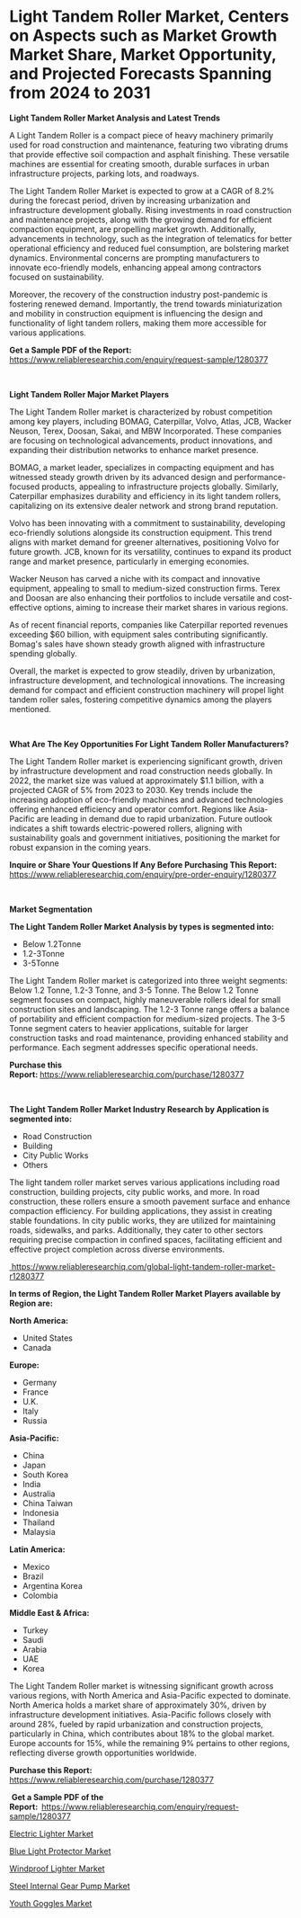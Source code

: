 <p><h1>Light Tandem Roller Market, Centers on Aspects such as Market Growth Market Share, Market Opportunity, and Projected Forecasts Spanning from 2024 to 2031</h1></p><p><strong>Light Tandem Roller Market Analysis and Latest Trends</strong></p>
<p><p>A Light Tandem Roller is a compact piece of heavy machinery primarily used for road construction and maintenance, featuring two vibrating drums that provide effective soil compaction and asphalt finishing. These versatile machines are essential for creating smooth, durable surfaces in urban infrastructure projects, parking lots, and roadways.</p><p>The Light Tandem Roller Market is expected to grow at a CAGR of 8.2% during the forecast period, driven by increasing urbanization and infrastructure development globally. Rising investments in road construction and maintenance projects, along with the growing demand for efficient compaction equipment, are propelling market growth. Additionally, advancements in technology, such as the integration of telematics for better operational efficiency and reduced fuel consumption, are bolstering market dynamics. Environmental concerns are prompting manufacturers to innovate eco-friendly models, enhancing appeal among contractors focused on sustainability. </p><p>Moreover, the recovery of the construction industry post-pandemic is fostering renewed demand. Importantly, the trend towards miniaturization and mobility in construction equipment is influencing the design and functionality of light tandem rollers, making them more accessible for various applications.</p></p>
<p><strong>Get a Sample PDF of the Report:&nbsp;</strong> <a href="https://www.reliableresearchiq.com/enquiry/request-sample/1280377?utm_campaign=1720&utm_medium=2&utm_source=Github&utm_content=ia&utm_term=10122024&utm_id=light-tandem-roller">https://www.reliableresearchiq.com/enquiry/request-sample/1280377</a></p>
<p>&nbsp;</p>
<p><strong>Light Tandem Roller Major Market Players</strong></p>
<p><p>The Light Tandem Roller market is characterized by robust competition among key players, including BOMAG, Caterpillar, Volvo, Atlas, JCB, Wacker Neuson, Terex, Doosan, Sakai, and MBW Incorporated. These companies are focusing on technological advancements, product innovations, and expanding their distribution networks to enhance market presence.</p><p>BOMAG, a market leader, specializes in compacting equipment and has witnessed steady growth driven by its advanced design and performance-focused products, appealing to infrastructure projects globally. Similarly, Caterpillar emphasizes durability and efficiency in its light tandem rollers, capitalizing on its extensive dealer network and strong brand reputation.</p><p>Volvo has been innovating with a commitment to sustainability, developing eco-friendly solutions alongside its construction equipment. This trend aligns with market demand for greener alternatives, positioning Volvo for future growth. JCB, known for its versatility, continues to expand its product range and market presence, particularly in emerging economies.</p><p>Wacker Neuson has carved a niche with its compact and innovative equipment, appealing to small to medium-sized construction firms. Terex and Doosan are also enhancing their portfolios to include versatile and cost-effective options, aiming to increase their market shares in various regions.</p><p>As of recent financial reports, companies like Caterpillar reported revenues exceeding $60 billion, with equipment sales contributing significantly. Bomag's sales have shown steady growth aligned with infrastructure spending globally.</p><p>Overall, the market is expected to grow steadily, driven by urbanization, infrastructure development, and technological innovations. The increasing demand for compact and efficient construction machinery will propel light tandem roller sales, fostering competitive dynamics among the players mentioned.</p></p>
<p>&nbsp;</p>
<p><strong>What Are The Key Opportunities For Light Tandem Roller Manufacturers?</strong></p>
<p><p>The Light Tandem Roller market is experiencing significant growth, driven by infrastructure development and road construction needs globally. In 2022, the market size was valued at approximately $1.1 billion, with a projected CAGR of 5% from 2023 to 2030. Key trends include the increasing adoption of eco-friendly machines and advanced technologies offering enhanced efficiency and operator comfort. Regions like Asia-Pacific are leading in demand due to rapid urbanization. Future outlook indicates a shift towards electric-powered rollers, aligning with sustainability goals and government initiatives, positioning the market for robust expansion in the coming years.</p></p>
<p><strong>Inquire or Share Your Questions If Any Before Purchasing This Report:</strong> <a href="https://www.reliableresearchiq.com/enquiry/pre-order-enquiry/1280377?utm_campaign=1720&utm_medium=2&utm_source=Github&utm_content=ia&utm_term=10122024&utm_id=light-tandem-roller">https://www.reliableresearchiq.com/enquiry/pre-order-enquiry/1280377</a></p>
<p>&nbsp;</p>
<p><strong>Market Segmentation</strong></p>
<p><strong>The Light Tandem Roller Market Analysis by types is segmented into:</strong></p>
<p><ul><li>Below 1.2Tonne</li><li>1.2-3Tonne</li><li>3-5Tonne</li></ul></p>
<p><p>The Light Tandem Roller market is categorized into three weight segments: Below 1.2 Tonne, 1.2-3 Tonne, and 3-5 Tonne. The Below 1.2 Tonne segment focuses on compact, highly maneuverable rollers ideal for small construction sites and landscaping. The 1.2-3 Tonne range offers a balance of portability and efficient compaction for medium-sized projects. The 3-5 Tonne segment caters to heavier applications, suitable for larger construction tasks and road maintenance, providing enhanced stability and performance. Each segment addresses specific operational needs.</p></p>
<p><strong>Purchase this Report:&nbsp;</strong><a href="https://www.reliableresearchiq.com/purchase/1280377?utm_campaign=1720&utm_medium=2&utm_source=Github&utm_content=ia&utm_term=10122024&utm_id=light-tandem-roller">https://www.reliableresearchiq.com/purchase/1280377</a></p>
<p>&nbsp;</p>
<p><strong>The Light Tandem Roller Market Industry Research by Application is segmented into:</strong></p>
<p><ul><li>Road Construction</li><li>Building</li><li>City Public Works</li><li>Others</li></ul></p>
<p><p>The light tandem roller market serves various applications including road construction, building projects, city public works, and more. In road construction, these rollers ensure a smooth pavement surface and enhance compaction efficiency. For building applications, they assist in creating stable foundations. In city public works, they are utilized for maintaining roads, sidewalks, and parks. Additionally, they cater to other sectors requiring precise compaction in confined spaces, facilitating efficient and effective project completion across diverse environments.</p></p>
<p><a href="https://www.reliableresearchiq.com/global-light-tandem-roller-market-r1280377?utm_campaign=1720&utm_medium=2&utm_source=Github&utm_content=ia&utm_term=10122024&utm_id=light-tandem-roller">&nbsp;https://www.reliableresearchiq.com/global-light-tandem-roller-market-r1280377</a></p>
<p><strong>In terms of Region, the Light Tandem Roller Market Players available by Region are:</strong></p>
<p>
    <p> <strong> North America: </strong>
        <ul>
            <li>United States</li>
            <li>Canada</li>
        </ul>
        </p> 
    <p> <strong> Europe: </strong>
        <ul>
            <li>Germany</li>
            <li>France</li>
            <li>U.K.</li>
            <li>Italy</li>
            <li>Russia</li>
        </ul>
        </p> 
    <p> <strong> Asia-Pacific: </strong>
        <ul>
            <li>China</li>
            <li>Japan</li>
            <li>South Korea</li>
            <li>India</li>
            <li>Australia</li>
            <li>China Taiwan</li>
            <li>Indonesia</li>
            <li>Thailand</li>
            <li>Malaysia</li>
        </ul>
        </p> 
    <p> <strong> Latin America: </strong>
        <ul>
            <li>Mexico</li>
            <li>Brazil</li>
            <li>Argentina Korea</li>
            <li>Colombia</li>
        </ul>
        </p> 
    <p> <strong> Middle East & Africa: </strong>
        <ul>
            <li>Turkey</li>
            <li>Saudi</li>
            <li>Arabia</li>
            <li>UAE</li>
            <li>Korea</li>
        </ul>
    </p>
    </p>
<p><p>The Light Tandem Roller market is witnessing significant growth across various regions, with North America and Asia-Pacific expected to dominate. North America holds a market share of approximately 30%, driven by infrastructure development initiatives. Asia-Pacific follows closely with around 28%, fueled by rapid urbanization and construction projects, particularly in China, which contributes about 18% to the global market. Europe accounts for 15%, while the remaining 9% pertains to other regions, reflecting diverse growth opportunities worldwide.</p></p>
<p><strong>Purchase this Report: </strong><a href="https://www.reliableresearchiq.com/purchase/1280377?utm_campaign=1720&utm_medium=2&utm_source=Github&utm_content=ia&utm_term=10122024&utm_id=light-tandem-roller">https://www.reliableresearchiq.com/purchase/1280377</a></p>
<p>&nbsp;<strong>Get a Sample PDF of the Report:&nbsp;&nbsp;</strong><a href="https://www.reliableresearchiq.com/enquiry/request-sample/1280377?utm_campaign=1720&utm_medium=2&utm_source=Github&utm_content=ia&utm_term=10122024&utm_id=light-tandem-roller">https://www.reliableresearchiq.com/enquiry/request-sample/1280377</a></p>
<p><strong></strong></p>
<p><p><a href="https://www.linkedin.com/pulse/c-hannibex-sqmmf?utm_campaign=1720&utm_medium=2&utm_source=Github&utm_content=ia&utm_term=10122024&utm_id=light-tandem-roller">Electric Lighter Market</a></p><p><a href="https://www.linkedin.com/pulse/c-hannibex-sqmmf?utm_campaign=1720&utm_medium=2&utm_source=Github&utm_content=ia&utm_term=10122024&utm_id=light-tandem-roller">Blue Light Protector Market</a></p><p><a href="https://www.linkedin.com/pulse/c-hannibex-sqmmf?utm_campaign=1720&utm_medium=2&utm_source=Github&utm_content=ia&utm_term=10122024&utm_id=light-tandem-roller">Windproof Lighter Market</a></p><p><a href="https://github.com/marlanamarvn/Market-Research-Report-List-1/blob/main/steel-internal-gear-pump-market.md?utm_campaign=1720&utm_medium=2&utm_source=Github&utm_content=ia&utm_term=10122024&utm_id=light-tandem-roller">Steel Internal Gear Pump Market</a></p><p><a href="https://www.linkedin.com/pulse/c-hannibex-sqmmf?utm_campaign=1720&utm_medium=2&utm_source=Github&utm_content=ia&utm_term=10122024&utm_id=light-tandem-roller">Youth Goggles Market</a></p></p>